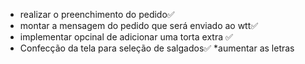* realizar o preenchimento do pedido✅
* montar a mensagem do pedido que será enviado ao wtt✅
* implementar opcinal de adicionar uma torta extra ✅
* Confecção da tela para seleção de salgados✅
*aumentar as letras